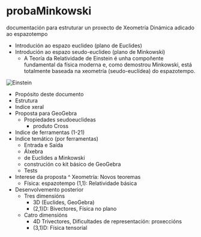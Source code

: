 # probaMinkowski
documentación para estruturar un proxecto de Xeometría Dinámica adicado ao espazotempo

*  Introdución ao espazo euclideo (plano de Euclides)
*  Introdución ao espazo seudo-euclideo (plano de Minkowski)
   * A Teoría da Relatividade de Einstein é unha compoñente fundamental da física moderna e, como demostrou Minkowski, está totalmente baseada na xeometría (seudo-euclídea) do espazotempo.

![Einstein](https://upload.wikimedia.org/wikipedia/commons/thumb/3/3e/Einstein_1921_by_F_Schmutzer_-_restoration.jpg/220px-Einstein_1921_by_F_Schmutzer_-_restoration.jpg "O amigo Einstein")
 
* Propósito deste documento
* Estrutura
* Indice xeral
* Proposta para GeoGebra
  * Propiedades seudoeuclideas
    * produto Cross
* Indice de ferramentas (1-21)
* Indice temático (por ferramentas) 
  * Entrada  e Saída
  * Álxebra
  * de Euclides a Minkowski
  * construción co kit básico de GeoGebra
  * Tests
 * Interese da proposta
   ^ Xeometría: Novos teoremas 
   * Física: espazotempo (1,1): Relatividade básica
* Desenvolvemento posterior
   * Tres dimensións
     * 3D (Euclides, GeoGebra)
     * (2,1)D: Bivectores, Física no plano
   * Catro dimensións
     * 4D Trivectores, Dificultades de representación: proxeccións
     * (3,1)D: Física tensorial
